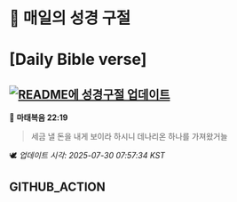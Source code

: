 # 🙏 매일의 성경 구절
# [Daily Bible verse]
## [![README에 성경구절 업데이트](https://github.com/DONGSUKA/first_test/actions/workflows/update-readme-bible.yml/badge.svg)](https://github.com/DONGSUKA/first_test/actions/workflows/update-readme-bible.yml)
<!-- START_BIBLE_VERSE -->
📖 **마태복음 22:19**
> 세금 낼 돈을 내게 보이라 하시니 데나리온 하나를 가져왔거늘

🕊️ _업데이트 시각: 2025-07-30 07:57:34 KST_
  <!-- END_BIBLE_VERSE -->
## GITHUB_ACTION
